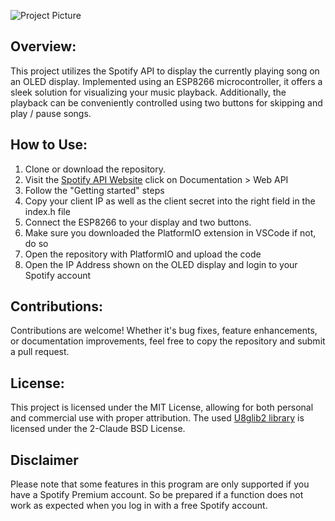 ![Project Picture](https://github.com/user-attachments/assets/2366d638-4ad2-4988-a81d-b3246a40a90d)

## Overview:
This project utilizes the Spotify API to display the currently playing song on an OLED display. Implemented using an ESP8266 microcontroller, it offers a sleek solution for visualizing your music playback. Additionally, the playback can be conveniently controlled using two buttons for skipping and play / pause songs.

## How to Use:
1. Clone or download the repository.
2. Visit the [Spotify API Website](https://developer.spotify.com/) click on Documentation > Web API
3. Follow the "Getting started" steps
3. Copy your client IP as well as the client secret into the right field in the index.h file
3. Connect the ESP8266 to your display and two buttons.
4. Make sure you downloaded the PlatformIO extension in VSCode if not, do so
5. Open the repository with PlatformIO and upload the code
5. Open the IP Address shown on the OLED display and login to your Spotify account

## Contributions:
Contributions are welcome! Whether it's bug fixes, feature enhancements, or documentation improvements, feel free to copy the repository and submit a pull request.

## License:
This project is licensed under the MIT License, allowing for both personal and commercial use with proper attribution.
The used [U8glib2 library](https://github.com/olikraus/u8g2) is licensed under the 2-Claude BSD License.

## Disclaimer
Please note that some features in this program are only supported if you have a Spotify Premium account. So be prepared if a function does not work as expected when you log in with a free Spotify account.
